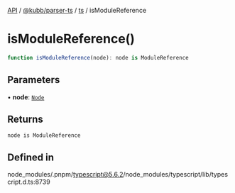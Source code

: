[API](../../../../../packages.md) / [@kubb/parser-ts](../../../index.md) / [ts](../index.md) / isModuleReference

# isModuleReference()

```ts
function isModuleReference(node): node is ModuleReference
```

## Parameters

• **node**: [`Node`](../interfaces/Node.md)

## Returns

`node is ModuleReference`

## Defined in

node\_modules/.pnpm/typescript@5.6.2/node\_modules/typescript/lib/typescript.d.ts:8739
